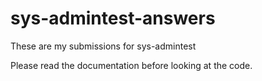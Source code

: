 # sys-admintest-answers
These are my submissions for sys-admintest

Please read the documentation before looking at the code.
